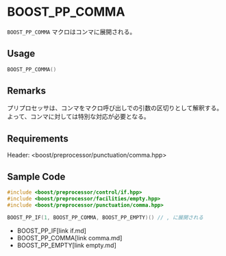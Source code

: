 # BOOST_PP_COMMA

`BOOST_PP_COMMA` マクロはコンマに展開される。

## Usage

```cpp
BOOST_PP_COMMA()
```

## Remarks

プリプロセッサは、コンマをマクロ呼び出しでの引数の区切りとして解釈する。
よって、コンマに対しては特別な対応が必要となる。

## Requirements

Header: &lt;boost/preprocessor/punctuation/comma.hpp&gt;

## Sample Code

```cpp
#include <boost/preprocessor/control/if.hpp>
#include <boost/preprocessor/facilities/empty.hpp>
#include <boost/preprocessor/punctuation/comma.hpp>

BOOST_PP_IF(1, BOOST_PP_COMMA, BOOST_PP_EMPTY)() // , に展開される
```
* BOOST_PP_IF[link if.md]
* BOOST_PP_COMMA[link comma.md]
* BOOST_PP_EMPTY[link empty.md]

